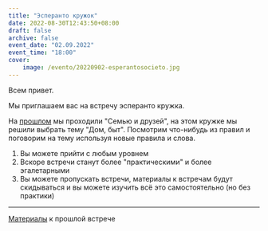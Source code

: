 ```yaml
---
title: "Эсперанто кружок"
date: 2022-08-30T12:43:50+08:00
draft: false
archive: false
event_date: "02.09.2022"
event_time: "18:00"
cover: 
    image: /evento/20220902-esperantosocieto.jpg
---
```

Всем привет.

Мы приглашаем вас на встречу эсперанто кружка.

На [прошлом](/evento/20220819-espero/) мы проходили "Семью и друзей", на этом кружке мы решили выбрать тему "Дом, быт". Посмотрим что-нибудь из правил и поговорим на тему используя новые правила и слова.

1. Вы можете прийти с любым уровнем
1. Вскоре встречи станут более "практическими" и более эгалетарными
1. Вы можете пропускать встречи, материалы к встречам будут скидываться и вы можете изучить всё это самостоятельно (но без практики)
---
[Материалы](https://cryptpad.fr/file/#/2/file/XT4apZni7FC-yc9HffpSG9Kv/) к прошлой встрече
